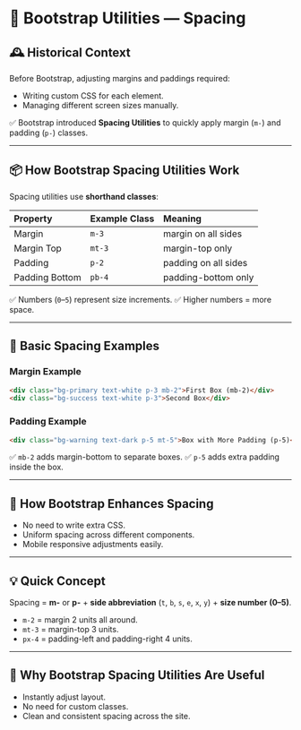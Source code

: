# 📘 Bootstrap Utilities — Spacing

## 🕰️ Historical Context

Before Bootstrap, adjusting margins and paddings required:

- Writing custom CSS for each element.
- Managing different screen sizes manually.

✅ Bootstrap introduced **Spacing Utilities** to quickly apply margin (`m-`) and padding (`p-`) classes.

---

## 📦 How Bootstrap Spacing Utilities Work

Spacing utilities use **shorthand classes**:

| Property       | Example Class | Meaning              |
| :------------- | :------------ | :------------------- |
| Margin         | `m-3`         | margin on all sides  |
| Margin Top     | `mt-3`        | margin-top only      |
| Padding        | `p-2`         | padding on all sides |
| Padding Bottom | `pb-4`        | padding-bottom only  |

✅ Numbers (`0`–`5`) represent size increments.
✅ Higher numbers = more space.

---

## 📄 Basic Spacing Examples

### Margin Example

```html
<div class="bg-primary text-white p-3 mb-2">First Box (mb-2)</div>
<div class="bg-success text-white p-3">Second Box</div>
```

### Padding Example

```html
<div class="bg-warning text-dark p-5 mt-5">Box with More Padding (p-5)</div>
```

✅ `mb-2` adds margin-bottom to separate boxes.
✅ `p-5` adds extra padding inside the box.

---

## 🔧 How Bootstrap Enhances Spacing

- No need to write extra CSS.
- Uniform spacing across different components.
- Mobile responsive adjustments easily.

---

## 💡 Quick Concept

Spacing = **m-** or **p-** + **side abbreviation** (`t`, `b`, `s`, `e`, `x`, `y`) + **size number (0–5)**.

- `m-2` = margin 2 units all around.
- `mt-3` = margin-top 3 units.
- `px-4` = padding-left and padding-right 4 units.

---

## 💸 Why Bootstrap Spacing Utilities Are Useful

- Instantly adjust layout.
- No need for custom classes.
- Clean and consistent spacing across the site.
